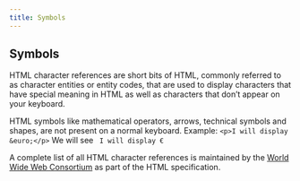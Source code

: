 ```yaml
---
title: Symbols
---
```

## Symbols

HTML character references are short bits of HTML, commonly referred to as character entities or entity codes, that are used to display characters that have special meaning in HTML as well as characters that don’t appear on your keyboard.

HTML symbols like mathematical operators, arrows, technical symbols and shapes, are not present on a normal keyboard.
Example:
`<p>I will display &euro;</p>`  We will see ` I will display €`

A complete list of all HTML character references is maintained by the [World Wide Web Consortium](http://w3c.github.io/html/syntax.html#named-character-references) as part of the HTML specification.
